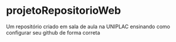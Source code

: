 # projetoRepositorioWeb
Um repositório criado em sala de aula na UNIPLAC ensinando como configurar seu github de forma correta
